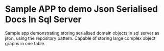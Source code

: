 # Sample APP to demo Json Serialised Docs In Sql Server
Sample app demonstrating storing serialised domain objects in sql server as json, using the repository pattern. Capable of storing large complex object graphs in one table.
